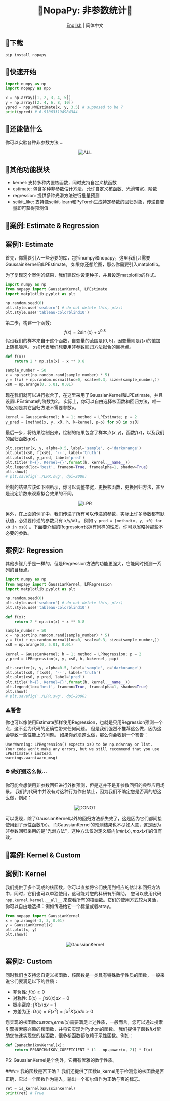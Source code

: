 <h1 align="center">🧰NopaPy: 非参数统计🧰 </h1>

<div align="center">

[English](./README.en.md) | 简体中文
</div>

## 🚀下载
`
pip install nopapy
`

## 🎉快速开始
```python
import numpy as np
import nopapy as npp

x = np.array([1, 2, 3, 4, 5])
y = np.array([2, 4, 6, 8, 10])
ypred = npp.NWEstimate(x, y, 3.5) # supposed to be 7
print(ypred) # 6.910633194984344
```

## 📕还能做什么
你可以实验各种非参数方法 ...
<div align="center">
    <img src="./pictures/ALL.svg" alt="ALL">
</div>

## 🎨其他功能模块
- kernel: 支持多种内置核函数，同时支持自定义核函数
- estimate: 包含多种非参数估计方法，允许自定义核函数、光滑带宽、阶数
- regression: 提供多种光滑方法进行批量预测
- scikit_like: 支持像scikit-learn和PyTorch生成特定参数的回归对象，传递自变量即可获得预测值

## 🎰案例: Estimate & Regression
## 案例1: Estimate
首先，你需要引入一些必要的库，包括numpy和nopapy，这里我们只需要GaussainKernel和LPEstimate。
如果你还想绘图，那么你需要引入matplotlib。 

为了复现这个案例的结果，我们建议你设定种子，并且设定matplotlib的样式。
```python
import numpy as np
from nopapy import GaussianKernel, LPEstimate
import matplotlib.pyplot as plt

np.random.seed(0)
plt.style.use('seaborn') # do not delete this, plz:)
plt.style.use('tableau-colorblind10')
```

第二步，构建一个函数:
$$f(x) = 2 \sin(x) + x^{0.8}$$
假设我们的样本来自于这个函数，自变量的范围是$[0, 5]$，因变量则是$f(x)$的值加上随机噪声。 xs0代表我们想要用非参数回归方法拟合的目标点。
```python
def f(x):
    return 2 * np.sin(x) + x ** 0.8

sample_number = 50
x = np.sort(np.random.rand(sample_number) * 5)
y = f(x) + np.random.normal(loc=0, scale=0.3, size=(sample_number,))
xs0 = np.arange(0, 5.01, 0.01)
```
现在我们就可以进行拟合了，在这里采用了GaussianKernel和LPEstimate，并且设置LPEstimate的阶数为2。
实际上，你可以自由选择核函数和回归方法，唯一的区别是其它回归方法不需要参数p。
```python
kernel = GaussianKernel; h = 1; method = LPEstimate; p = 2
y_pred = [method(x, y, x0, h, k=kernel, p=p) for x0 in xs0]
```
最后一步，将结果绘制出来，绘制的结果包含了样本点$(x, y)$，函数$f(x)$，以及我们的回归函数$g(x)$。
```python
plt.scatter(x, y, alpha=0.5, label='sample', c='darkorange')
plt.plot(xs0, f(xs0), '--', label='truth')
plt.plot(xs0, y_pred, label='pred')
plt.title('h={}, Kernel={}'.format(h, kernel.__name__))
plt.legend(loc='best', frameon=True, framealpha=1, shadow=True)
plt.show()
# plt.savefig('./LPR.svg', dpi=2000)
```
绘制的结果应该如下图所示，你可以调整带宽，更换核函数，更换回归方法，甚至是设定阶数来观察拟合效果的不同。

<div align="center">
    <img src="./pictures/LPR.svg" alt="LPR">
</div>

另外，在上面的例子中，我们传递了所有可以传递的参数，实际上许多参数都有默认值，必须要传递的参数只有 x/y/x0 。
例如
`
y_pred = [method(x, y, x0) for x0 in xs0]
`
。下面要介绍的Regression也拥有同样的性质，你可以省略掉那些不必要的参数。

## 案例2: Regression
其他步骤几乎是一样的，但是Regression方法的功能更强大，它能同时预测一系列的目标点。
```python
import numpy as np
from nopapy import GaussianKernel, LPRegression
import matplotlib.pyplot as plt

np.random.seed(0)
plt.style.use('seaborn') # do not delete this, plz:)
plt.style.use('tableau-colorblind10')

def f(x):
    return 2 * np.sin(x) + x ** 0.8

sample_number = 50
x = np.sort(np.random.rand(sample_number) * 5)
y = f(x) + np.random.normal(loc=0, scale=0.3, size=(sample_number,))
xs0 = np.arange(0, 5.01, 0.01)

kernel = GaussianKernel; h = 1; method = LPRegression; p = 2
y_pred = LPRegression(x, y, xs0, h, k=kernel, p=p)

plt.scatter(x, y, alpha=0.5, label='sample', c='darkorange')
plt.plot(xs0, f(xs0), '--', label='truth')
plt.plot(xs0, y_pred, label='pred')
plt.title('h={}, Kernel={}'.format(h, kernel.__name__))
plt.legend(loc='best', frameon=True, framealpha=1, shadow=True)
plt.show()
# plt.savefig('./LPR.svg', dpi=2000)
```
### ⚠️警告
你也可以像使用Estimate那样使用Regression，也就是只用Regression预测一个点，这不会为代码的正确性带来任何问题。
但是我们强烈不推荐这么做，因为这会导致一些性能上的问题。
如果你必须这么做，那么你会收到一个警告：
```
UserWarning: LPRegression() expects xs0 to be np.ndarray or list.
Your code won't make any errors, but we still recommend that you use LPEstimate() instead.
warnings.warn(warn_msg) 
```

### ⛔  做好别这么做...
你可能会想使用非参数回归进行外推预测，但是这并不是非参数回归的典型应用场景。
我们的代码中并没有对这种行为作出禁止，因为我们不确定您是否真的想这么做，例如：

<div align="center">
    <img src="./pictures/DONOT.svg" alt="DONOT">
</div>

可以发现，除了GaussianKernel以外的回归方法都失效了，这是因为它们都间接使用到了示性函数$I(x)$。
而GaussianKernel的预测结果也不尽如人意，这是因为非参数回归采用的是"光滑方法"，这种方法仅对定义域内$[min(x), max(x)]$的值有效。

## 🎰案例: Kernel & Custom
## 案例1: Kernel
我们提供了多个现成的核函数，你可以直接将它们使用到相应的估计和回归方法中，同时，它们也可以单独使用，这可能对您的科研有所帮助。
您可以使用代码
`
npp.kernel.kernel.__all__
`
来查看所有的核函数。它们的使用方式较为灵活，你可以自由地选择：例如传递给它一个标量或者array。
```python
from nopapy import GaussianKernel
x = np.arange(-3, 3, 0.01)
y = GaussianKernel(x)
plt.plot(x, y)
plt.show()
```
<div align="center">
    <img src="./pictures/GaussianKernel.svg" alt="GaussianKernel">
</div>

## 案例2: Custom

同时我们也支持您自定义核函数，核函数是一类具有特殊数学性质的函数，一般来说它们要满足以下的性质：

- 非负性: $f(x) \geq 0$
- 对称性: $E(x) =\int xK(x) dx=0$
- 概率密度: $\int K(x) dx=1$
- 方差为正: $D(x)=E(x^2)=\int x^2K(x) dx>0$

您实现的核函数$custom_kernel(x)$需要满足上述性质，一般而言，您可以通过搜索引擎搜索感兴趣的核函数，并将它实现为Python的函数。
我们提供了函数$I(x)$帮助您快速实现您的核函数，很多核函数都依赖于示性函数。例如：
```python
def EpanechnikovKernel(x):
    return EPANECHNIKOV_COEFFICIENT * (1 - np.power(x, 2)) * I(x)
```
PS: GaussianKernel是个例外，它拥有优雅的数学性质。

###👉 我的函数是否正确？
我们还提供了函数is_kernel用于检测您的核函数是否正确，它以一个函数作为输入，输出一个布尔值作为正确与否的标志。
```python
ret = is_kernel(GaussianKernel)
print(ret) # True
```